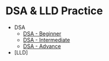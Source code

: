 # DSA & LLD Practice

- DSA
  - [DSA - Beginner](#dsa-beginner)
  - [DSA - Intermediate](#dsa-intermediate)
  - [DSA - Advance](#dsa-advance)
- [LLD]